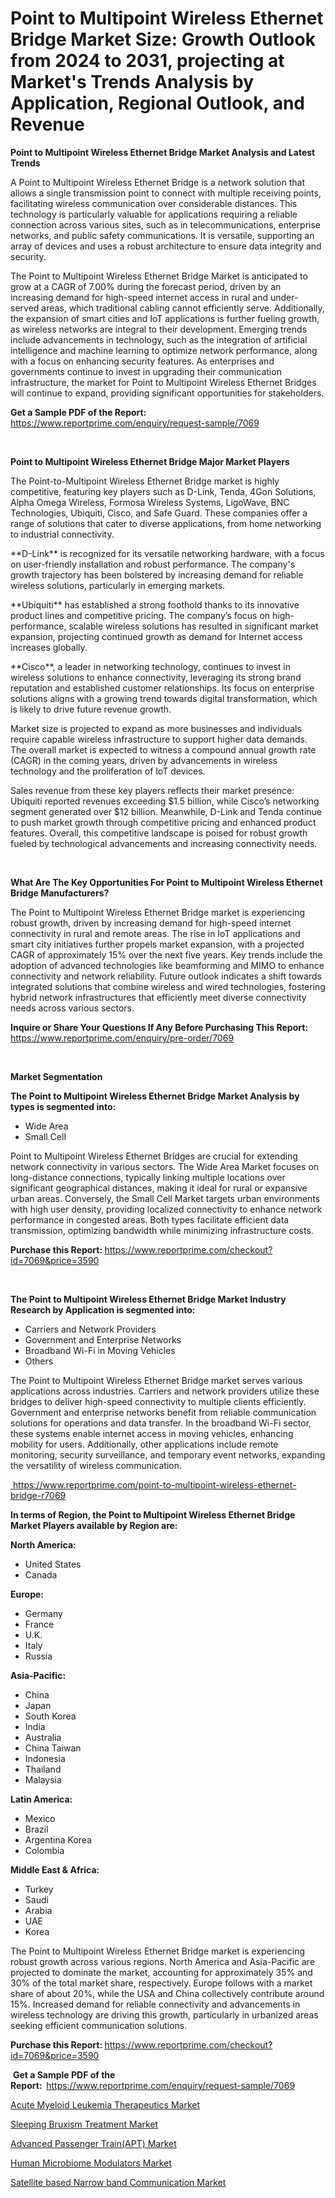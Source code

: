 <p><h1>Point to Multipoint Wireless Ethernet Bridge Market Size: Growth Outlook from 2024 to 2031, projecting at Market's Trends Analysis by Application, Regional Outlook, and Revenue</h1></p><p><strong>Point to Multipoint Wireless Ethernet Bridge Market Analysis and Latest Trends</strong></p>
<p><p>A Point to Multipoint Wireless Ethernet Bridge is a network solution that allows a single transmission point to connect with multiple receiving points, facilitating wireless communication over considerable distances. This technology is particularly valuable for applications requiring a reliable connection across various sites, such as in telecommunications, enterprise networks, and public safety communications. It is versatile, supporting an array of devices and uses a robust architecture to ensure data integrity and security.</p><p>The Point to Multipoint Wireless Ethernet Bridge Market is anticipated to grow at a CAGR of 7.00% during the forecast period, driven by an increasing demand for high-speed internet access in rural and under-served areas, which traditional cabling cannot efficiently serve. Additionally, the expansion of smart cities and IoT applications is further fueling growth, as wireless networks are integral to their development. Emerging trends include advancements in technology, such as the integration of artificial intelligence and machine learning to optimize network performance, along with a focus on enhancing security features. As enterprises and governments continue to invest in upgrading their communication infrastructure, the market for Point to Multipoint Wireless Ethernet Bridges will continue to expand, providing significant opportunities for stakeholders.</p></p>
<p><strong>Get a Sample PDF of the Report:&nbsp;</strong> <a href="https://www.reportprime.com/enquiry/request-sample/7069">https://www.reportprime.com/enquiry/request-sample/7069</a></p>
<p>&nbsp;</p>
<p><strong>Point to Multipoint Wireless Ethernet Bridge Major Market Players</strong></p>
<p><p>The Point-to-Multipoint Wireless Ethernet Bridge market is highly competitive, featuring key players such as D-Link, Tenda, 4Gon Solutions, Alpha Omega Wireless, Formosa Wireless Systems, LigoWave, BNC Technologies, Ubiquiti, Cisco, and Safe Guard. These companies offer a range of solutions that cater to diverse applications, from home networking to industrial connectivity.</p><p>**D-Link** is recognized for its versatile networking hardware, with a focus on user-friendly installation and robust performance. The company's growth trajectory has been bolstered by increasing demand for reliable wireless solutions, particularly in emerging markets. </p><p>**Ubiquiti** has established a strong foothold thanks to its innovative product lines and competitive pricing. The company’s focus on high-performance, scalable wireless solutions has resulted in significant market expansion, projecting continued growth as demand for Internet access increases globally.</p><p>**Cisco**, a leader in networking technology, continues to invest in wireless solutions to enhance connectivity, leveraging its strong brand reputation and established customer relationships. Its focus on enterprise solutions aligns with a growing trend towards digital transformation, which is likely to drive future revenue growth.</p><p>Market size is projected to expand as more businesses and individuals require capable wireless infrastructure to support higher data demands. The overall market is expected to witness a compound annual growth rate (CAGR) in the coming years, driven by advancements in wireless technology and the proliferation of IoT devices.</p><p>Sales revenue from these key players reflects their market presence: Ubiquiti reported revenues exceeding $1.5 billion, while Cisco’s networking segment generated over $12 billion. Meanwhile, D-Link and Tenda continue to push market growth through competitive pricing and enhanced product features. Overall, this competitive landscape is poised for robust growth fueled by technological advancements and increasing connectivity needs.</p></p>
<p>&nbsp;</p>
<p><strong>What Are The Key Opportunities For Point to Multipoint Wireless Ethernet Bridge Manufacturers?</strong></p>
<p><p>The Point to Multipoint Wireless Ethernet Bridge market is experiencing robust growth, driven by increasing demand for high-speed internet connectivity in rural and remote areas. The rise in IoT applications and smart city initiatives further propels market expansion, with a projected CAGR of approximately 15% over the next five years. Key trends include the adoption of advanced technologies like beamforming and MIMO to enhance connectivity and network reliability. Future outlook indicates a shift towards integrated solutions that combine wireless and wired technologies, fostering hybrid network infrastructures that efficiently meet diverse connectivity needs across various sectors.</p></p>
<p><strong>Inquire or Share Your Questions If Any Before Purchasing This Report:</strong> <a href="https://www.reportprime.com/enquiry/pre-order/7069">https://www.reportprime.com/enquiry/pre-order/7069</a></p>
<p>&nbsp;</p>
<p><strong>Market Segmentation</strong></p>
<p><strong>The Point to Multipoint Wireless Ethernet Bridge Market Analysis by types is segmented into:</strong></p>
<p><ul><li>Wide Area</li><li>Small Cell</li></ul></p>
<p><p>Point to Multipoint Wireless Ethernet Bridges are crucial for extending network connectivity in various sectors. The Wide Area Market focuses on long-distance connections, typically linking multiple locations over significant geographical distances, making it ideal for rural or expansive urban areas. Conversely, the Small Cell Market targets urban environments with high user density, providing localized connectivity to enhance network performance in congested areas. Both types facilitate efficient data transmission, optimizing bandwidth while minimizing infrastructure costs.</p></p>
<p><strong>Purchase this Report:&nbsp;</strong><a href="https://www.reportprime.com/checkout?id=7069&price=3590">https://www.reportprime.com/checkout?id=7069&price=3590</a></p>
<p>&nbsp;</p>
<p><strong>The Point to Multipoint Wireless Ethernet Bridge Market Industry Research by Application is segmented into:</strong></p>
<p><ul><li>Carriers and Network Providers</li><li>Government and Enterprise Networks</li><li>Broadband Wi-Fi in Moving Vehicles</li><li>Others</li></ul></p>
<p><p>The Point to Multipoint Wireless Ethernet Bridge market serves various applications across industries. Carriers and network providers utilize these bridges to deliver high-speed connectivity to multiple clients efficiently. Government and enterprise networks benefit from reliable communication solutions for operations and data transfer. In the broadband Wi-Fi sector, these systems enable internet access in moving vehicles, enhancing mobility for users. Additionally, other applications include remote monitoring, security surveillance, and temporary event networks, expanding the versatility of wireless communication.</p></p>
<p><a href="https://www.reportprime.com/point-to-multipoint-wireless-ethernet-bridge-r7069">&nbsp;https://www.reportprime.com/point-to-multipoint-wireless-ethernet-bridge-r7069</a></p>
<p><strong>In terms of Region, the Point to Multipoint Wireless Ethernet Bridge Market Players available by Region are:</strong></p>
<p>
    <p> <strong> North America: </strong>
        <ul>
            <li>United States</li>
            <li>Canada</li>
        </ul>
        </p> 
    <p> <strong> Europe: </strong>
        <ul>
            <li>Germany</li>
            <li>France</li>
            <li>U.K.</li>
            <li>Italy</li>
            <li>Russia</li>
        </ul>
        </p> 
    <p> <strong> Asia-Pacific: </strong>
        <ul>
            <li>China</li>
            <li>Japan</li>
            <li>South Korea</li>
            <li>India</li>
            <li>Australia</li>
            <li>China Taiwan</li>
            <li>Indonesia</li>
            <li>Thailand</li>
            <li>Malaysia</li>
        </ul>
        </p> 
    <p> <strong> Latin America: </strong>
        <ul>
            <li>Mexico</li>
            <li>Brazil</li>
            <li>Argentina Korea</li>
            <li>Colombia</li>
        </ul>
        </p> 
    <p> <strong> Middle East & Africa: </strong>
        <ul>
            <li>Turkey</li>
            <li>Saudi</li>
            <li>Arabia</li>
            <li>UAE</li>
            <li>Korea</li>
        </ul>
    </p>
    </p>
<p><p>The Point to Multipoint Wireless Ethernet Bridge market is experiencing robust growth across various regions. North America and Asia-Pacific are projected to dominate the market, accounting for approximately 35% and 30% of the total market share, respectively. Europe follows with a market share of about 20%, while the USA and China collectively contribute around 15%. Increased demand for reliable connectivity and advancements in wireless technology are driving this growth, particularly in urbanized areas seeking efficient communication solutions.</p></p>
<p><strong>Purchase this Report: </strong><a href="https://www.reportprime.com/checkout?id=7069&price=3590">https://www.reportprime.com/checkout?id=7069&price=3590</a></p>
<p>&nbsp;<strong>Get a Sample PDF of the Report:&nbsp;&nbsp;</strong><a href="https://www.reportprime.com/enquiry/request-sample/7069">https://www.reportprime.com/enquiry/request-sample/7069</a></p>
<p><strong></strong></p>
<p><p><a href="https://medium.com/@m.muhlisin.sin_83756/acute-myeloid-leukemia-therapeutics-industry-forecast-market-shifts-and-strategic-imperatives-6d8cf0bcac42">Acute Myeloid Leukemia Therapeutics Market</a></p><p><a href="https://medium.com/@bosdendes/sleeping-bruxism-treatment-market-outlook-and-forecast-from-2024-to-2031-5f538d1cf860">Sleeping Bruxism Treatment Market</a></p><p><a href="https://issuu.com/reportprime-2/docs/advanced-passenger-trainapt-market-_9ba90d7e071b08">Advanced Passenger Train(APT) Market</a></p><p><a href="https://www.linkedin.com/pulse/what-factors-influence-human-microbiome-modulators-market-coming-ztzye?trackingId=mGY2Goj1RT6qfDk%2F%2Fi4yQw%3D%3D">Human Microbiome Modulators Market</a></p><p><a href="https://github.com/WillieWoodard/Market-Research-Report-List-6/blob/main/satellite-based-narrow-band-communication-market.md">Satellite based Narrow band Communication Market</a></p></p>